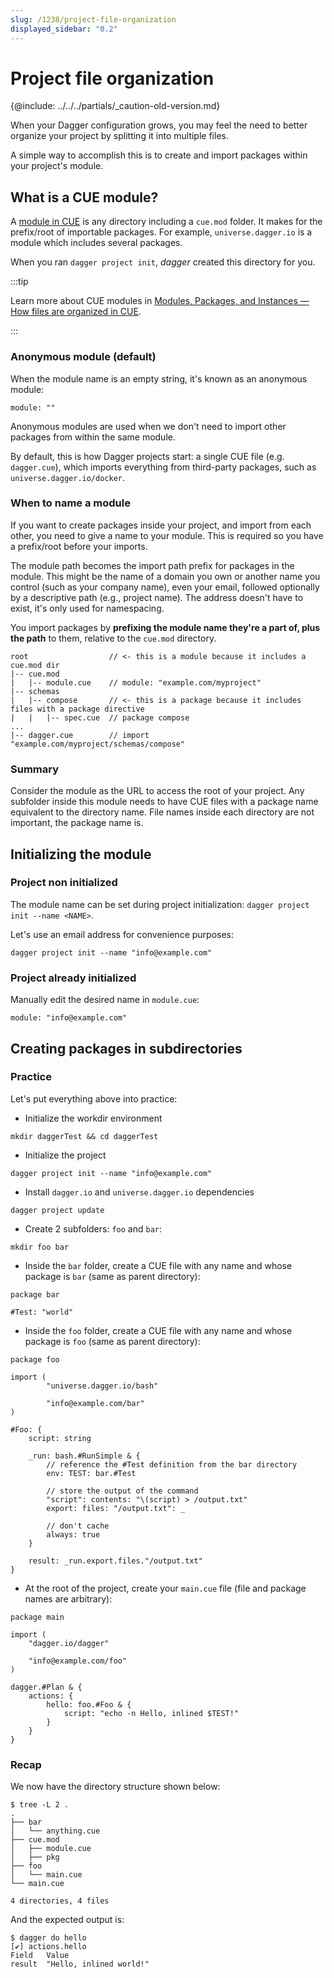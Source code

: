 ```yaml
---
slug: /1238/project-file-organization
displayed_sidebar: "0.2"
---
```


# Project file organization

{@include: ../../../partials/_caution-old-version.md}

When your Dagger configuration grows, you may feel the need to better organize your project by splitting it into multiple files.

A simple way to accomplish this is to create and import packages within your project's module.

## What is a CUE module?

A [module in CUE](https://cuelang.org/docs/concepts/packages/#modules) is any directory including a `cue.mod` folder. It makes for the prefix/root of importable packages. For example, `universe.dagger.io` is a module which includes several packages.

When you ran `dagger project init`, *dagger* created this directory for you.

:::tip

Learn more about CUE modules in [Modules, Packages, and Instances — How files are organized in CUE](https://cuelang.org/docs/concepts/packages/).

:::

### Anonymous module (default)

When the module name is an empty string, it's known as an anonymous module:

```cue title="cue.mod/module.cue"
module: ""
```

Anonymous modules are used when we don't need to import other packages from within the same module.

By default, this is how Dagger projects start: a single CUE file (e.g. `dagger.cue`), which imports everything from third-party packages, such as `universe.dagger.io/docker`.

### When to name a module

If you want to create packages inside your project, and import from each other, you need to give a name to your module. This is required so you have a prefix/root before your imports.

The module path becomes the import path prefix for packages in the module. This might be the name of a domain you own or another name you control (such as your company name), even your email, followed optionally by a descriptive path (e.g., project name). The address doesn't have to exist, it's only used for namespacing.

You import packages by **prefixing the module name they're a part of, plus the path** to them, relative to the `cue.mod` directory.

```console
root                  // <- this is a module because it includes a cue.mod dir
|-- cue.mod
|   |-- module.cue    // module: "example.com/myproject"
|-- schemas
|   |-- compose       // <- this is a package because it includes files with a package directive
|   |   |-- spec.cue  // package compose
...
|-- dagger.cue        // import "example.com/myproject/schemas/compose"
```

### Summary

Consider the module as the URL to access the root of your project. Any subfolder inside this module needs to have CUE files with a package name equivalent to the directory name. File names inside each directory are not important, the package name is.

## Initializing the module

### Project non initialized

The module name can be set during project initialization: `dagger project init --name <NAME>`.

Let's use an email address for convenience purposes:

```console
dagger project init --name "info@example.com"
```

### Project already initialized

Manually edit the desired name in `module.cue`:

```cue title="cue.mod/module.cue"
module: "info@example.com"
```

## Creating packages in subdirectories

### Practice

Let's put everything above into practice:

- Initialize the workdir environment

```console
mkdir daggerTest && cd daggerTest
```

- Initialize the project

```console
dagger project init --name "info@example.com"
```

- Install `dagger.io` and `universe.dagger.io` dependencies

```console
dagger project update
```

- Create 2 subfolders: `foo` and `bar`:

```console
mkdir foo bar
```

- Inside the `bar` folder, create a CUE file with any name and whose package is `bar` (same as parent directory):

```cue title="bar/anything.cue"
package bar

#Test: "world"
```

- Inside the `foo` folder, create a CUE file with any name and whose package is `foo` (same as parent directory):

```cue title="foo/main.cue"
package foo

import (
        "universe.dagger.io/bash"

        "info@example.com/bar"
)

#Foo: {
    script: string

    _run: bash.#RunSimple & {
        // reference the #Test definition from the bar directory
        env: TEST: bar.#Test

        // store the output of the command
        "script": contents: "\(script) > /output.txt"
        export: files: "/output.txt": _

        // don't cache
        always: true
    }

    result: _run.export.files."/output.txt"
}
```

- At the root of the project, create your `main.cue` file (file and package names are arbitrary):

```cue title="main.cue"
package main

import (
    "dagger.io/dagger"

    "info@example.com/foo"
)

dagger.#Plan & {
    actions: {
        hello: foo.#Foo & {
            script: "echo -n Hello, inlined $TEST!"
        }
    }
}
```

### Recap

We now have the directory structure shown below:

```console
$ tree -L 2 .
.
├── bar
│   └── anything.cue
├── cue.mod
│   ├── module.cue
│   ├── pkg
├── foo
│   └── main.cue
└── main.cue

4 directories, 4 files
```

And the expected output is:

```console
$ dagger do hello
[✔] actions.hello
Field   Value
result  "Hello, inlined world!"
```
